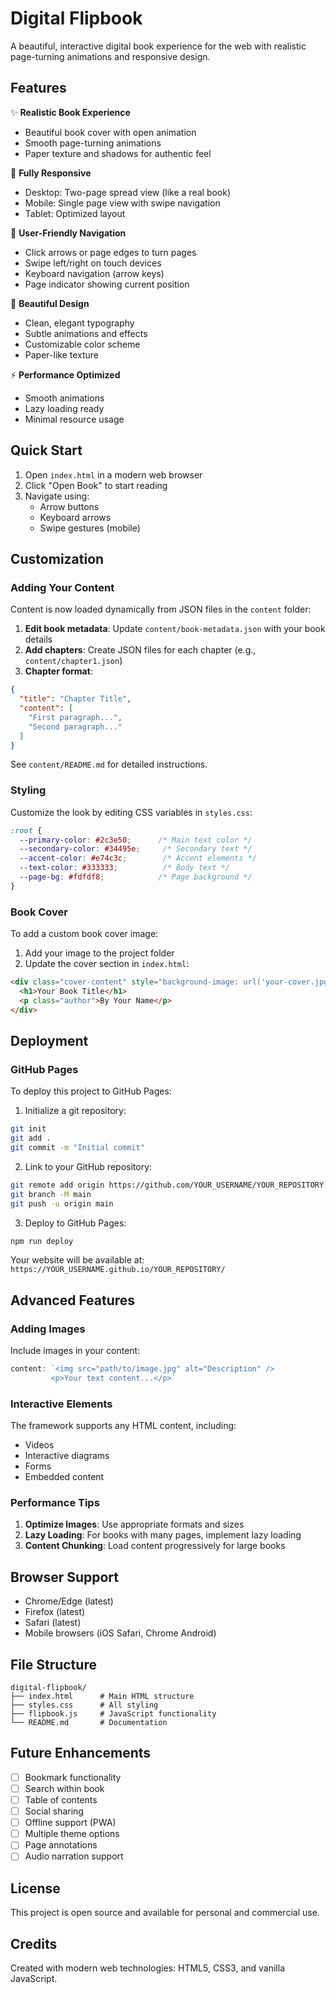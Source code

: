 # Digital Flipbook

A beautiful, interactive digital book experience for the web with realistic page-turning animations and responsive design.

## Features

✨ **Realistic Book Experience**
- Beautiful book cover with open animation
- Smooth page-turning animations
- Paper texture and shadows for authentic feel

📱 **Fully Responsive**
- Desktop: Two-page spread view (like a real book)
- Mobile: Single page view with swipe navigation
- Tablet: Optimized layout

🎯 **User-Friendly Navigation**
- Click arrows or page edges to turn pages
- Swipe left/right on touch devices
- Keyboard navigation (arrow keys)
- Page indicator showing current position

🎨 **Beautiful Design**
- Clean, elegant typography
- Subtle animations and effects
- Customizable color scheme
- Paper-like texture

⚡ **Performance Optimized**
- Smooth animations
- Lazy loading ready
- Minimal resource usage

## Quick Start

1. Open `index.html` in a modern web browser
2. Click "Open Book" to start reading
3. Navigate using:
   - Arrow buttons
   - Keyboard arrows
   - Swipe gestures (mobile)

## Customization

### Adding Your Content

Content is now loaded dynamically from JSON files in the `content` folder:

1. **Edit book metadata**: Update `content/book-metadata.json` with your book details
2. **Add chapters**: Create JSON files for each chapter (e.g., `content/chapter1.json`)
3. **Chapter format**:
```json
{
  "title": "Chapter Title",
  "content": [
    "First paragraph...",
    "Second paragraph..."
  ]
}
```

See `content/README.md` for detailed instructions.

### Styling

Customize the look by editing CSS variables in `styles.css`:

```css
:root {
  --primary-color: #2c3e50;      /* Main text color */
  --secondary-color: #34495e;     /* Secondary text */
  --accent-color: #e74c3c;        /* Accent elements */
  --text-color: #333333;          /* Body text */
  --page-bg: #fdfdf8;            /* Page background */
}
```

### Book Cover

To add a custom book cover image:

1. Add your image to the project folder
2. Update the cover section in `index.html`:

```html
<div class="cover-content" style="background-image: url('your-cover.jpg');">
  <h1>Your Book Title</h1>
  <p class="author">By Your Name</p>
</div>
```

## Deployment

### GitHub Pages

To deploy this project to GitHub Pages:

1. Initialize a git repository:
```bash
git init
git add .
git commit -m "Initial commit"
```

2. Link to your GitHub repository:
```bash
git remote add origin https://github.com/YOUR_USERNAME/YOUR_REPOSITORY.git
git branch -M main
git push -u origin main
```

3. Deploy to GitHub Pages:
```bash
npm run deploy
```

Your website will be available at: `https://YOUR_USERNAME.github.io/YOUR_REPOSITORY/`

## Advanced Features

### Adding Images

Include images in your content:

```javascript
content: `<img src="path/to/image.jpg" alt="Description" />
         <p>Your text content...</p>`
```

### Interactive Elements

The framework supports any HTML content, including:
- Videos
- Interactive diagrams
- Forms
- Embedded content

### Performance Tips

1. **Optimize Images**: Use appropriate formats and sizes
2. **Lazy Loading**: For books with many pages, implement lazy loading
3. **Content Chunking**: Load content progressively for large books

## Browser Support

- Chrome/Edge (latest)
- Firefox (latest)
- Safari (latest)
- Mobile browsers (iOS Safari, Chrome Android)

## File Structure

```
digital-flipbook/
├── index.html      # Main HTML structure
├── styles.css      # All styling
├── flipbook.js     # JavaScript functionality
└── README.md       # Documentation
```

## Future Enhancements

- [ ] Bookmark functionality
- [ ] Search within book
- [ ] Table of contents
- [ ] Social sharing
- [ ] Offline support (PWA)
- [ ] Multiple theme options
- [ ] Page annotations
- [ ] Audio narration support

## License

This project is open source and available for personal and commercial use.

## Credits

Created with modern web technologies: HTML5, CSS3, and vanilla JavaScript.
